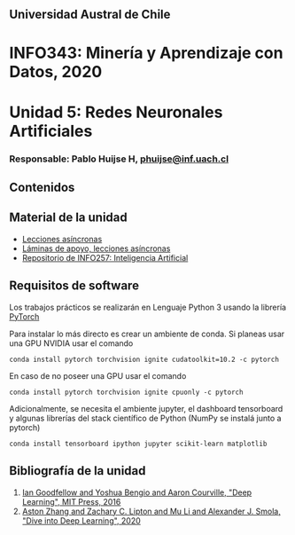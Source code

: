 ## Universidad Austral de Chile
# INFO343: Minería y Aprendizaje con Datos, 2020
# Unidad 5: Redes Neuronales Artificiales

### Responsable: Pablo Huijse H, phuijse@inf.uach.cl

## Contenidos

## Material de la unidad

- [Lecciones asíncronas](https://www.youtube.com/playlist?list=PLEl00Ye9KoHxhz-TrWpqStP7NUJfg0QD9)
- [Láminas de apoyo, lecciones asíncronas](https://docs.google.com/presentation/d/1IJ2n8X4w8pvzNLmpJB-ms6-GDHWthfsJTFuyUqHfXg8/edit?usp=sharing)
- [Repositorio de INFO257: Inteligencia Artificial](https://github.com/phuijse/INFO257)


## Requisitos de software

Los trabajos prácticos se realizarán en Lenguaje Python 3 usando la librería [PyTorch](https://pytorch.org/)

Para instalar lo más directo es crear un ambiente de conda. Si planeas usar una GPU NVIDIA usar el comando

	conda install pytorch torchvision ignite cudatoolkit=10.2 -c pytorch
	
En caso de no poseer una GPU usar el comando

	conda install pytorch torchvision ignite cpuonly -c pytorch 
	
Adicionalmente, se necesita el ambiente jupyter, el dashboard tensorboard y algunas librerías del stack científico de Python (NumPy se instalá junto a pytorch)

	conda install tensorboard ipython jupyter scikit-learn matplotlib

## Bibliografía de la unidad

1. [Ian Goodfellow and Yoshua Bengio and Aaron Courville, "Deep Learning", MIT Press, 2016](https://www.deeplearningbook.org/)
1. [Aston Zhang and Zachary C. Lipton and Mu Li and Alexander J. Smola, "Dive into Deep Learning", 2020](https://www.d2l.ai/)
